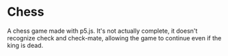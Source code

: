 # Chess
A chess game made with p5.js.
It's not actually complete, it doesn't recognize check and check-mate, allowing the game to continue even if the king is dead.
